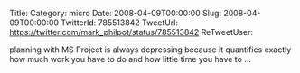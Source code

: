 Title: 
Category: micro
Date: 2008-04-09T00:00:00
Slug: 2008-04-09T00:00:00
TwitterId: 785513842
TweetUrl: https://twitter.com/mark_philpot/status/785513842
ReTweetUser: 

planning with MS Project is always depressing because it quantifies exactly how much work you have to do and how little time you have to ...